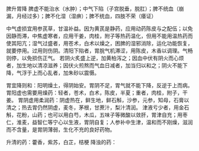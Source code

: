 
脾升胃降
脾虚不能治水（水肿）；中气下陷（子宫脱垂，脱肛）；脾不统血（崩漏，月经过多）；脾不化湿（湿痹）；脾不统血，四肢不荣（痿证）

中气虚损宜用参芪草，甘温补益。因为黄芪是静药，应用动药陈皮与之配伍；以免因静而滞，中焦虚寒者，应用干姜，肉桂，附子等热药温化，但用不能用温热药而使其阳亢；湿气过盛者，用苍术，白术以燥之，困脾的湿邪消除，运化功能恢复，就要停用。过用则伤阴。清阳下陷者，胃脘气机滞涩，用陈皮，木香以调理。气畅则停，以免损伤正气。
若阴火炙盛上逆，加黄柏泻之；因血中伏有阴火而心烦者，加生地以清凉滋养；因伏火煎熬而气血日减者，加当归以和之；阴火不能下降，气浮于上而心乱者，加朱砂以震慑。


胃宜降则和：阳明燥土，得阴始安。胃阴不足，胃气就不能下降，反逆于上而病。
胃阳虚也需要用燥药：轻者，苍术，白术，陈皮，半夏；重者，肉桂，附子，干姜。
胃阴虚用柔润药：阴虚热在，鲜生地，鲜石斛，沙参，元参，知母，石膏以清之；热去胃仍然阴虚，麦冬，茅根，甘蔗汁，梨汁清润。
津液亏少者，用金石斛，花粉，山药；也可以用白芍，木瓜，五味子等微酸以敛肝，胃津自充；用枣仁，淮麦，益智仁等宁心以生液，胃阴自复；人参补中生津，温和而不刚燥，滋润而不含量，是胃阴薄弱，生化不充的良好药物。



升清的药：藿香，紫苏，白芷，桔梗
降浊的药：

























